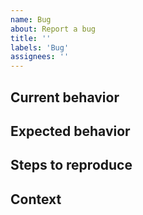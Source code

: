 ```yaml
---
name: Bug
about: Report a bug
title: ''
labels: 'Bug'
assignees: ''
---
```


## Current behavior


## Expected behavior


## Steps to reproduce


## Context

